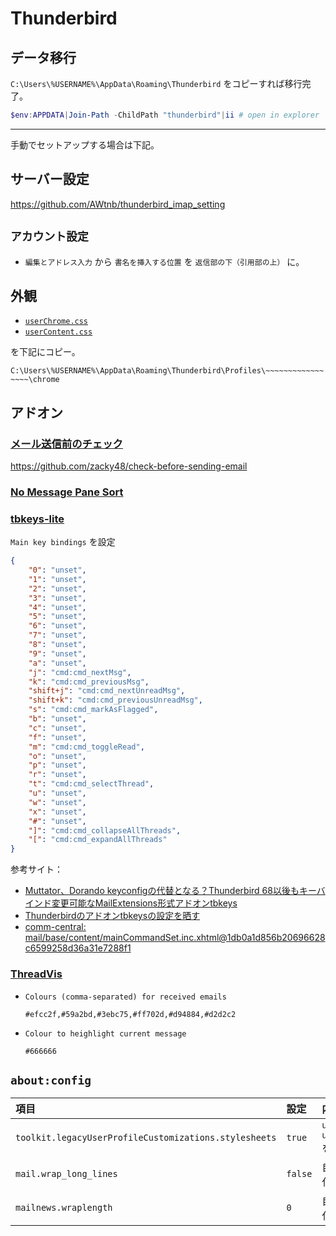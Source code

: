 # Thunderbird

## データ移行

`C:\Users\%USERNAME%\AppData\Roaming\Thunderbird` をコピーすれば移行完了。

```PowerShell
$env:APPDATA|Join-Path -ChildPath "thunderbird"|ii # open in explorer
```

------------------------------

手動でセットアップする場合は下記。


## サーバー設定

https://github.com/AWtnb/thunderbird_imap_setting

## `アカウント設定`

+ `編集とアドレス入力` から `書名を挿入する位置` を `返信部の下（引用部の上）` に。

## 外観

+ [`userChrome.css`](./chrome/userChrome.css)
+ [`userContent.css`](./chrome/userContent.css)

を下記にコピー。

`C:\Users\%USERNAME%\AppData\Roaming\Thunderbird\Profiles\~~~~~~~~~~~~~~~~~\chrome`

## アドオン

### [メール送信前のチェック](https://addons.thunderbird.net/thunderbird/addon/check-before-sending-email/)

https://github.com/zacky48/check-before-sending-email

###  [No Message Pane Sort](https://addons.thunderbird.net/ja/thunderbird/addon/no-message-pane-sort-by-mouse/)


###  [tbkeys-lite](https://addons.thunderbird.net/ja/thunderbird/user/willssss/)

`Main key bindings` を設定

```json
{
    "0": "unset",
    "1": "unset",
    "2": "unset",
    "3": "unset",
    "4": "unset",
    "5": "unset",
    "6": "unset",
    "7": "unset",
    "8": "unset",
    "9": "unset",
    "a": "unset",
    "j": "cmd:cmd_nextMsg",
    "k": "cmd:cmd_previousMsg",
    "shift+j": "cmd:cmd_nextUnreadMsg",
    "shift+k": "cmd:cmd_previousUnreadMsg",
    "s": "cmd:cmd_markAsFlagged",
    "b": "unset",
    "c": "unset",
    "f": "unset",
    "m": "cmd:cmd_toggleRead",
    "o": "unset",
    "p": "unset",
    "r": "unset",
    "t": "cmd:cmd_selectThread",
    "u": "unset",
    "w": "unset",
    "x": "unset",
    "#": "unset",
    "]": "cmd:cmd_collapseAllThreads",
    "[": "cmd:cmd_expandAllThreads"
}
```

参考サイト：

+ [Muttator、Dorando keyconfigの代替となる？Thunderbird 68以後もキーバインド変更可能なMailExtensions形式アドオンtbkeys](https://arimasou16.com/blog/2021/05/09/00392/)
+ [Thunderbirdのアドオンtbkeysの設定を晒す](https://arimasou16.com/blog/2021/05/22/00394/)
+ [comm-central: mail/base/content/mainCommandSet.inc.xhtml@1db0a1d856b20696628c6599258d36a31e7288f1](https://hg.mozilla.org/comm-central/file/tip/mail/base/content/mainCommandSet.inc.xhtml)

###  [ThreadVis](https://threadvis.github.io/)


+ `Colours (comma-separated) for received emails`

    ```
    #efcc2f,#59a2bd,#3ebc75,#ff702d,#d94884,#d2d2c2
    ```

+ `Colour to heighlight current message`

    ```
    #666666
    ```

## `about:config`

|項目|設定|内容|
|:---|:---|:---|
|`toolkit.legacyUserProfileCustomizations.stylesheets`|`true`|`userChrome.css` `userContent.css` を有効化|
|`mail.wrap_long_lines` |`false`|自動改行の無効化|
|`mailnews.wraplength` |`0`|自動改行の無効化|